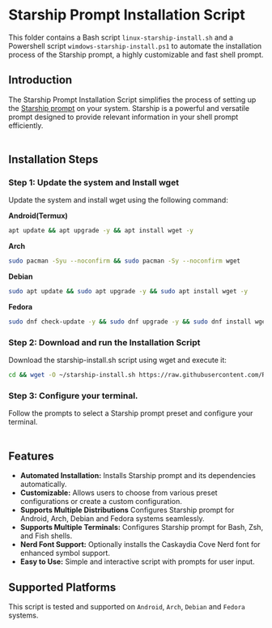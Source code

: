 # Starship Prompt Installation Script

This folder contains a Bash script `linux-starship-install.sh` and a Powershell script `wimdows-starship-install.ps1` to automate the installation process of the Starship prompt, a highly customizable and fast shell prompt.

## Introduction

The Starship Prompt Installation Script simplifies the process of setting up the [Starship prompt](https://starship.rs/) on your system. Starship is a powerful and versatile prompt designed to provide relevant information in your shell prompt efficiently.
<br><br>

## Installation Steps

### Step 1: Update the system and Install wget
Update the system and install wget using the following command:

**Android(Termux)**
```bash
apt update && apt upgrade -y && apt install wget -y
```
**Arch**
```bash
sudo pacman -Syu --noconfirm && sudo pacman -Sy --noconfirm wget
```
**Debian**
```bash
sudo apt update && sudo apt upgrade -y && sudo apt install wget -y
```
**Fedora**
```bash
sudo dnf check-update -y && sudo dnf upgrade -y && sudo dnf install wget -y
```

### Step 2: Download and run the Installation Script
Download the starship-install.sh script using wget and execute it:
```bash
cd && wget -O ~/starship-install.sh https://raw.githubusercontent.com/Raqeeb27/MyResourceHub/main/Starship_Prompt/starship-install.sh && bash starship-install.sh && exit
```

### Step 3: Configure your terminal.
Follow the prompts to select a Starship prompt preset and configure your terminal.
<br><br>

## Features

- **Automated Installation:** Installs Starship prompt and its dependencies automatically.
- **Customizable:** Allows users to choose from various preset configurations or create a custom configuration.
- **Supports Multiple Distributions** Configures Starship prompt for Android, Arch, Debian and Fedora systems seamlessly.
- **Supports Multiple Terminals:** Configures Starship prompt for Bash, Zsh, and Fish shells.
- **Nerd Font Support:** Optionally installs the Caskaydia Cove Nerd font for enhanced symbol support.
- **Easy to Use:** Simple and interactive script with prompts for user input.

## Supported Platforms

This script is tested and supported on `Android`, `Arch`, `Debian` and `Fedora` systems.
